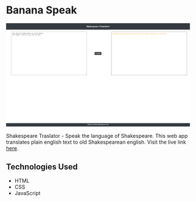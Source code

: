 # Banana Speak

![App Image](https://github.com/iajaymk/neog-mark7/blob/main/images/mark7.png)

Shakespeare Traslator - Speak the language of Shakespeare. This web app translates plain english text to old Shakespearean english.
Visit the live link [here](https://iajaymk.github.io/neog-mark7/).

## Technologies Used
- HTML
- CSS
- JavaScript